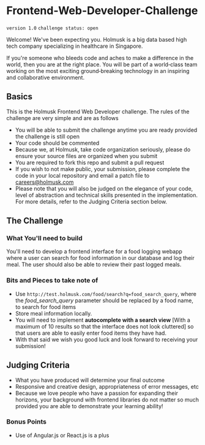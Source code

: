 # Frontend-Web-Developer-Challenge

`version 1.0`
`challenge status: open`

Welcome! We've been expecting you. Holmusk is a big data based high tech company specializing in healthcare in Singapore.

If you're someone who bleeds code and aches to make a difference in the world, then you are at the right place. You will be part of a world‑class team working on the most exciting ground‑breaking technology in an inspiring and collaborative environment.

## Basics

This is the Holmusk Frontend Web Developer challenge. The rules of the challenge are very simple and are as follows

* You will be able to submit the challenge anytime you are ready provided the challenge is still open
* Your code should be commented
* Because we, at Holmusk, take code organization seriously, please do ensure your source files are organized when you submit
* You are required to fork this repo and submit a pull request
* If you wish to not make public, your submission, please complete the code in your local repository and email a patch file to careers@holmusk.com
* Please note that you will also be judged on the elegance of your code, level of abstraction and technical skills presented in the implementation. For more details, refer to the Judging Criteria section below.

## The Challenge 

### What You'll need to build

You'll need to develop a frontend interface for a food logging webapp where a user can search for food information in our database and log their meal. The user should also be able to review their past logged meals.

### Bits and Pieces to take note of
* Use `http://test.holmusk.com/food/search?q=food_search_query`, where the *food_search_query* parameter should be replaced by a food name, to search for food items
* Store meal information locally.
* You will need to implement **autocomplete with a search view** [With a maximum of 10 results so that the interface does not look cluttered] so that users are able to easily enter food items they have had. 
* With that said we wish you good luck and look forward to receiving your submission!

## Judging Criteria
* What you have produced will determine your final outcome
* Responsive and creative design, appropriateness of error messages, etc
* Because we love people who have a passion for expanding their horizons, your background with frontend libraries do not matter so much provided you are able to demonstrate your learning ability!

### Bonus Points
* Use of Angular.js or React.js is a plus
